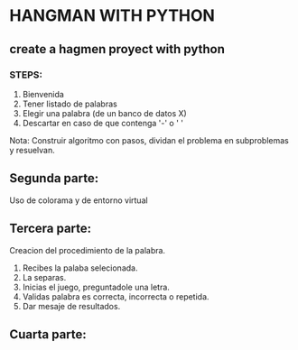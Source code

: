 # HANGMAN WITH PYTHON

## create a hagmen proyect with python

### STEPS:

1. Bienvenida
2. Tener listado de palabras
3. Elegir una palabra (de un banco de datos X)
4. Descartar en caso de que contenga '-' o ' '

Nota: Construir algoritmo con pasos, dividan el problema en subproblemas y resuelvan.

## Segunda parte:

Uso de colorama y de entorno virtual

## Tercera parte:

Creacion del procedimiento de la palabra.

1. Recibes la palaba selecionada.
2. La separas.
3. Inicias el juego, preguntadole una letra.
4. Validas palabra es correcta, incorrecta o repetida.
5.  Dar mesaje de resultados.

## Cuarta parte: